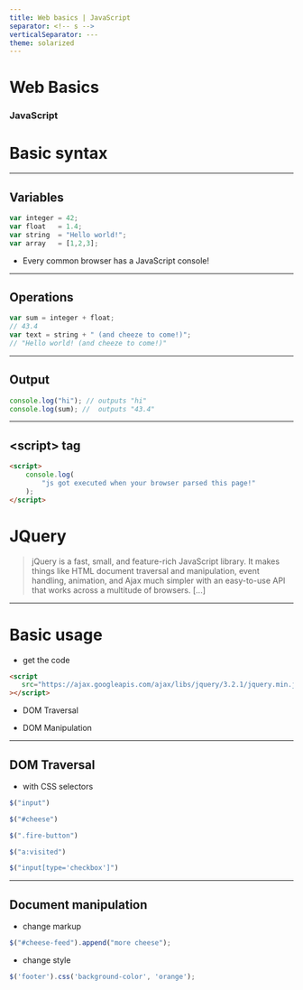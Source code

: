 ```yaml
---
title: Web basics | JavaScript
separator: <!-- s -->
verticalSeparator: ---
theme: solarized
---
```

# Web Basics
### JavaScript
<!-- s -->
# Basic syntax
---
## Variables

```js
var integer = 42;
var float   = 1.4;
var string  = "Hello world!";
var array   = [1,2,3];
```
 <!-- .element: class="fragment" data-fragment-index="1" -->

 - Every common browser has a JavaScript console!
 <!-- .element: class="fragment" data-fragment-index="2" -->

---
## Operations

```js
var sum = integer + float;
// 43.4
var text = string + " (and cheeze to come!)";
// "Hello world! (and cheeze to come!)"
```
 <!-- .element: class="fragment" data-fragment-index="1" -->
---
## Output

```js
console.log("hi"); // outputs "hi"
console.log(sum); //  outputs "43.4"
```

 <!-- .element: class="fragment" data-fragment-index="1" -->
---
## &lt;script&gt; tag

```html
<script>
    console.log(
        "js got executed when your browser parsed this page!"
    );
</script>
```
 <!-- .element: class="fragment" data-fragment-index="1" -->

<!-- s -->

# JQuery

> jQuery is a fast, small, and feature-rich JavaScript library. It makes things like HTML document traversal and manipulation, event handling, animation, and Ajax much simpler with an easy-to-use API that works across a multitude of browsers. [...]

 <!-- .element: class="fragment" data-fragment-index="1" -->

---

# Basic usage

 - get the code
  <!-- .element: class="fragment" data-fragment-index="1" -->

 ```html
 <script 
    src="https://ajax.googleapis.com/ajax/libs/jquery/3.2.1/jquery.min.js"
 ></script>
 ```
  <!-- .element: class="fragment" data-fragment-index="2" -->
 
 - DOM Traversal
 <!-- .element: class="fragment" data-fragment-index="3" -->
 - DOM Manipulation
 <!-- .element: class="fragment" data-fragment-index="4" -->


---
## DOM Traversal

 - with CSS selectors

```js
$("input")
```

<!-- .element: class="fragment" data-fragment-index="1" -->

```js
$("#cheese")
```

<!-- .element: class="fragment" data-fragment-index="2" -->

```js
$(".fire-button")
```

<!-- .element: class="fragment" data-fragment-index="3" -->

```js
$("a:visited")
```

<!-- .element: class="fragment" data-fragment-index="4" -->

```js
$("input[type='checkbox']")
```

<!-- .element: class="fragment" data-fragment-index="5" -->
---
## Document manipulation

 - change markup

 <!-- .element: class="fragment" data-fragment-index="1" -->

```js
$("#cheese-feed").append("more cheese");
```

<!-- .element: class="fragment" data-fragment-index="2" -->

 - change style

 <!-- .element: class="fragment" data-fragment-index="3" -->

```js
$('footer').css('background-color', 'orange');
```

<!-- .element: class="fragment" data-fragment-index="4" -->
